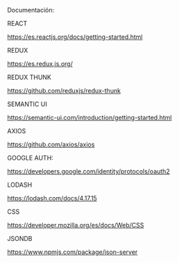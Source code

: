 Documentación:

REACT

https://es.reactjs.org/docs/getting-started.html

REDUX

https://es.redux.js.org/

REDUX THUNK

https://github.com/reduxjs/redux-thunk

SEMANTIC UI

https://semantic-ui.com/introduction/getting-started.html

AXIOS

https://github.com/axios/axios

GOOGLE AUTH:

https://developers.google.com/identity/protocols/oauth2

LODASH

https://lodash.com/docs/4.17.15

CSS

https://developer.mozilla.org/es/docs/Web/CSS

JSONDB

https://www.npmjs.com/package/json-server

